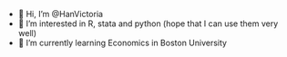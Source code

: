 - 👋 Hi, I’m @HanVictoria
- 👀 I’m interested in R, stata and python (hope that I can use them very well)
- 🌱 I’m currently learning Economics in Boston University

<!---
HanVictoria/HanVictoria is a ✨ special ✨ repository because its `README.md` (this file) appears on your GitHub profile.
You can click the Preview link to take a look at your changes.
--->
